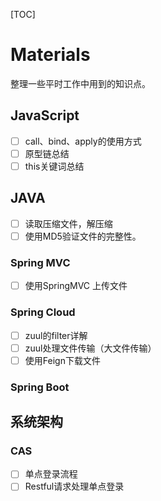 [TOC]
# Materials
整理一些平时工作中用到的知识点。

## JavaScript
- [ ] call、bind、apply的使用方式
- [ ] 原型链总结
- [ ] this关键词总结

## JAVA
- [ ] 读取压缩文件，解压缩
- [ ] 使用MD5验证文件的完整性。

### Spring MVC
- [ ] 使用SpringMVC 上传文件

### Spring Cloud
- [ ] zuul的filter详解
- [ ] zuul处理文件传输（大文件传输）
- [ ] 使用Feign下载文件

### Spring Boot

## 系统架构
### CAS 
- [ ] 单点登录流程
- [ ] Restful请求处理单点登录